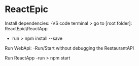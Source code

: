 # ReactEpic
Install dependencies:
-VS code terminal > go to [root folder]: ReactEpic\ReactApp
- run > npm install --save

Run WebApi:
-Run/Start without debugging the RestaurantAPI

Run ReactApp
-run > npm start

